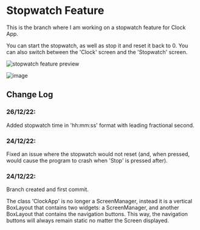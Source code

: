 # Stopwatch Feature
This is the branch where I am working on a stopwatch feature for Clock App.

You can start the stopwatch, as well as stop it and reset it back to 0. You can also switch between the 'Clock' screen and the 'Stopwatch' screen.

![stopwatch feature preview](https://user-images.githubusercontent.com/96877426/209566207-e46436ff-59ab-4497-aadb-73a35483b7d2.gif)

![image](https://user-images.githubusercontent.com/96877426/209566382-025e808d-f164-4ade-a15f-c55048bdb592.png)



## Change Log

### 26/12/22:

Added stopwatch time in 'hh:mm:ss' format with leading fractional second.

### 24/12/22:

Fixed an issue where the stopwatch would not reset (and, when pressed, would cause the program to crash when 'Stop' is pressed after).

### 24/12/22:

Branch created and first commit.

The class 'ClockApp' is no longer a ScreenManager, instead it is a vertical BoxLayout that contains two widgets: a ScreenManager, and another BoxLayout that contains the navigation buttons. This way, the navigation buttons will always remain static no matter the Screen displayed.
